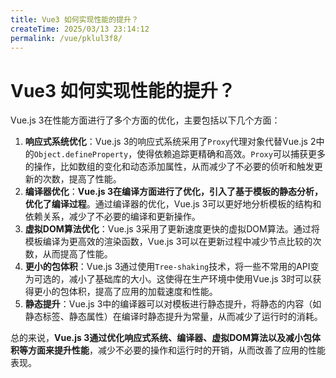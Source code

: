 ```yaml
---
title: Vue3 如何实现性能的提升？
createTime: 2025/03/13 23:14:12
permalink: /vue/pklul3f8/
---
```

# Vue3 如何实现性能的提升？

Vue.js 3在性能方面进行了多个方面的优化，主要包括以下几个方面：

1. **响应式系统优化**：Vue.js 3的响应式系统采用了`Proxy`代理对象代替Vue.js 2中的`Object.defineProperty`，使得依赖追踪更精确和高效。`Proxy`可以捕获更多的操作，比如数组的变化和动态添加属性，从而减少了不必要的侦听和触发更新的次数，提高了性能。
2. **编译器优化**：**Vue.js 3在编译方面进行了优化，引入了基于模板的静态分析，优化了编译过程**。通过编译器的优化，Vue.js 3可以更好地分析模板的结构和依赖关系，减少了不必要的编译和更新操作。
3. **虚拟DOM算法优化**：Vue.js 3采用了更新速度更快的虚拟DOM算法。通过将模板编译为更高效的渲染函数，Vue.js 3可以在更新过程中减少节点比较的次数，从而提高了性能。
4. **更小的包体积**：Vue.js 3通过使用`Tree-shaking`技术，将一些不常用的API变为可选的，减小了基础库的大小。这使得在生产环境中使用Vue.js 3时可以获得更小的包体积，提高了应用的加载速度和性能。
5. **静态提升**：Vue.js 3中的编译器可以对模板进行静态提升，将静态的内容（如静态标签、静态属性）在编译时静态提升为常量，从而减少了运行时的消耗。

总的来说，**Vue.js 3通过优化响应式系统、编译器、虚拟DOM算法以及减小包体积等方面来提升性能**，减少不必要的操作和运行时的开销，从而改善了应用的性能表现。
